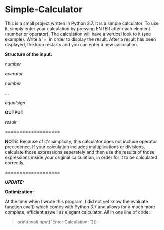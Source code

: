 # Simple-Calculator

This is a small project written in Python 3.7.
It is a simple calculator. To use it, simply enter 
your calculation by pressing ENTER after each element (number or operator).
The calculation will have a vertical look to it (see example).
Write a '=' in order to display the result. After a result has been displayed,
the loop restarts and you can enter a new calculation.

<b>Structure of the input:</b>

<em>number</em>

<em>operator</em>

<em>number</em>

...

<em>equalsign</em>

<b>OUTPUT</b>

<em>result </em>

===================

<b>NOTE:</b> Because of it's simplicity, this calculator does not include operator precedence.
If your calculation includes multiplications or divisions, calculate those expressions seperately and then 
use the results of those expressions inside your original calculation, in order for it to be calculated correctly.

===================

<b> <em> UPDATE: </em> </b>

<b>Optimization: </b>

At the time when I wrote this program, I did not yet know the evaluate function eval() which comes with Python 3.7 and allows for 
a much more complete, efficient aswell as elegant calculator. All in one line of code:

> print(eval(input("Enter Calculation: ")))






